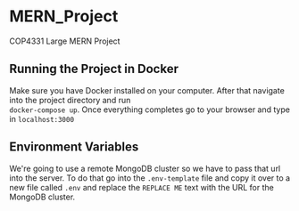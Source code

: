 # MERN_Project
COP4331 Large MERN Project

## Running the Project in Docker
Make sure you have Docker installed on your computer.  After that navigate into the project directory and run  
`docker-compose up`.  Once everything completes go to your browser and type in `localhost:3000`

## Environment Variables
We're going to use a remote MongoDB cluster so we have to pass that url into the server.  To do that go into the 
`.env-template` file and copy it over to a new file called `.env` and replace the `REPLACE ME` text with the URL 
for the MongoDB cluster.